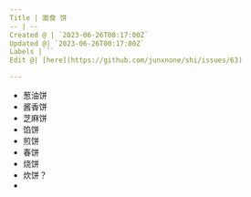```yaml
---
Title | 面食 饼
-- | --
Created @ | `2023-06-26T00:17:00Z`
Updated @| `2023-06-26T00:17:00Z`
Labels | ``
Edit @| [here](https://github.com/junxnone/shi/issues/63)

---
```

- 葱油饼
- 酱香饼
- 芝麻饼
- 馅饼
- 煎饼
- 春饼
- 烧饼
- 炊饼？
- 
